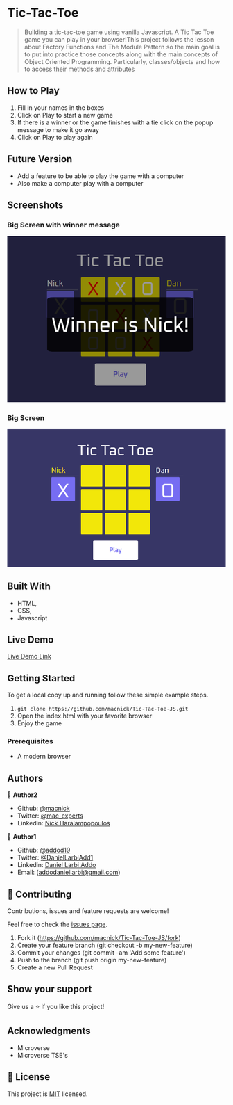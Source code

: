 # Tic-Tac-Toe 

> Building a tic-tac-toe game using vanilla Javascript. A Tic Tac Toe game you can play in your browser!This project follows the lesson about Factory Functions and The Module Pattern so the main goal is to put into practice those concepts along with the main concepts of Object Oriented Programming. Particularly, classes/objects and how to access their methods and attributes

## How to Play

1. Fill in your names in the boxes
2. Click on Play to start a new game
3. If there is a winner or the game finishes with a tie click on the popup message to make it go away
4. Click on Play to play again

## Future Version

- Add a feature to be able to play the game with a computer
- Also make a computer play with a computer

## Screenshots

### Big Screen with winner message
<img src="assets/images/tic2.PNG" alt="SCREEN with winner message" >

### Big Screen
<img src="assets/images/tic.PNG" alt="game UI" >


## Built With

- HTML,
- CSS,
- Javascript

## Live Demo

[Live Demo Link](https://macnick.github.io/Tic-Tac-Toe-JS/)


## Getting Started

To get a local copy up and running follow these simple example steps.

1. ``` git clone https://github.com/macnick/Tic-Tac-Toe-JS.git ```
2. Open the index.html with your favorite browser
3. Enjoy the game

### Prerequisites

- A modern browser

## Authors

👤 **Author2**

- Github: [@macnick](https://github.com/macnick)
- Twitter: [@mac_experts](https://twitter.com/mac_experts)
- Linkedin: [Nick Haralampopoulos](https://www.linkedin.com/in/nick-haralampopoulos/)

👤 **Author1**

- Github: [@addod19](https://github.com/addod19)
- Twitter: [@DanielLarbiAdd1](https://twitter.com/DanielLarbiAdd1)
- Linkedin: [Daniel Larbi Addo](https://linkedin.com/in/daniel-larbi-addo-9738b0128/)
- Email: (addodaniellarbi@gmail.com)

## 🤝 Contributing

Contributions, issues and feature requests are welcome!

Feel free to check the [issues page](https://github.com/macnick/Tic-Tac-Toe-JS/issues).


1. Fork it (https://github.com/macnick/Tic-Tac-Toe-JS/fork)
2. Create your feature branch (git checkout -b my-new-feature)
3. Commit your changes (git commit -am 'Add some feature')
4. Push to the branch (git push origin my-new-feature)
5. Create a new Pull Request

## Show your support

Give us a ⭐️ if you like this project!

## Acknowledgments

- MIcroverse
- Microverse TSE's

## 📝 License

This project is [MIT](lic.url) licensed.
